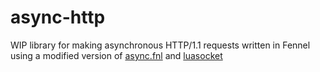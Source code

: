 # async-http

WIP library for making asynchronous HTTP/1.1 requests written in Fennel using a modified version of [async.fnl][1] and [luasocket][2]

[1]: https://gitlab.com/andreyorst/async.fnl
[2]: https://w3.impa.br/~diego/software/luasocket/home.html
